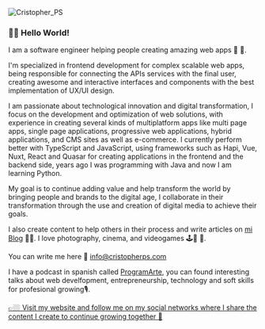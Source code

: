 ![Cristopher_PS](https://cristopherps.com/wp-content/uploads/2020/08/bannerGithub-1.png)

### 🤘🏼 Hello World! 

I am a software engineer helping people creating amazing web apps 🤩 🚀.

I'm specialized in frontend development for complex scalable web apps, being responsible for connecting the APIs services with the final user, creating awesome and interactive interfaces and components with the best implementation of UX/UI design.

I am passionate about technological innovation and digital transformation, I focus on the development and optimization of web solutions, with experience in creating several kinds of multiplatform apps like multi page apps, single page applications, progressive web applications, hybrid applications, and CMS sites as well as e-commerce. I currently perform better with TypeScript and JavaScript, using frameworks such as Hapi, Vue, Nuxt, React and Quasar for creating applications in the  frontend and the backend side, years ago I was programming with Java and now I am learning Python.

My goal is to continue adding value and help transform the world by bringing people and brands to the digital age, I collaborate in their transformation through the use and creation of digital media to achieve their goals.

I also create content to help others in their process and write articles on [mi Blog](https://cristopherps.com/blog) ✍🏼. 
I love photography, cinema, and videogames 🕹📸 🎥.

You can write me here 📩 info@cristopherps.com

I have a podcast in spanish called [ProgramArte](https://anchor.fm/ps-cristopher), you can found interesting talks about web develfopment, entrepreneurship, technology and soft skills for profesional growing🎙.

[ 👉🏼 Visit my website and follow me on my social networks where I share the content I create to continue growing together 🚀](https://cristopherps.dev) 


